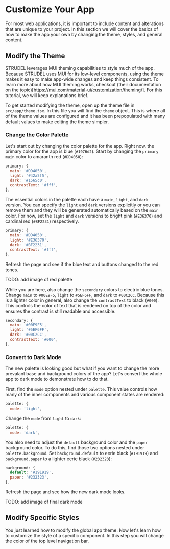 # Customize Your App

For most web applications, it is important to include content and alterations that are unique to your project. In this section we will cover the basics of how to make the app your own by changing the theme, styles, and general content.

## Modify the Theme

STRUDEL leverages MUI theming capabilities to style much of the app. Because STRUDEL uses MUI for its low-level components, using the theme makes it easy to make app-wide changes and keep things consistent. To learn more about how MUI theming works, checkout (their documentation on the topic)[https://mui.com/material-ui/customization/theming/]. For this tutorial, we will keep explanations brief.

To get started modifying the theme, open up the theme file in `src/app/theme.tsx`. In this file you will find the `theme` object. This is where all of the theme values are configured and it has been prepopulated with many default values to make editing the theme simpler.

### Change the Color Palette

Let's start out by changing the color palette for the app. Right now, the primary color for the app is blue (`#1976d2`). Start by changing the `primary` `main` color to amaranth red (`#DD4050`):

```js
primary: {
  main: '#DD4050',
  light: '#42a5f5',
  dark: '#1565c0',
  contrastText: '#fff',
},
```

The essential colors in the palette each have a `main`, `light`, and `dark` version. You can specify the `light` and `dark` versions explicitly or you can remove them and they will be generated automatically based on the `main` color. For now, set the `light` and `dark` versions to bright pink (`#E36370`) and cardinal red (`#BF2231`) respectively.

```js
primary: {
  main: '#DD4050',
  light: '#E36370',
  dark: '#BF2231',
  contrastText: '#fff',
},
```

Refresh the page and see if the blue text and buttons changed to the red tones.

TODO: add image of red palette

While you are here, also change the `secondary` colors to electric blue tones. Change `main` to `#00E9F5`, `light` to `#5EF6FF`, and `dark` to `#00C2CC`. Because this is a lighter color in general, also change the `contrastText` to black (`#000`). This controls the color of text that is rendered on top of the color and ensures the contrast is still readable and accessible.

```js
secondary: {
  main: '#00E9F5',
  light: '#5EF6FF',
  dark: '#00C2CC',
  contrastText: '#000',
},
```

### Convert to Dark Mode

The new palette is looking good but what if you want to change the more prevalant base and background colors of the app? Let's convert the whole app to dark mode to demonstrate how to do that.

First, find the `mode` option nested under `palette`. This value controls how many of the inner components and various component states are rendered:

```js
palette: {
  mode: 'light',
```

Change the `mode` from `light` to `dark`:

```js
palette: {
  mode: 'dark',
```

You also need to adjust the `default` background color and the `paper` background color. To do this, find those two options nested under `palette.background`. Set `background.default` to eerie black (`#191919`) and `background.paper` to a lighter eerie black (`#232323`):

```js
background: {
  default: '#191919',
  paper: '#232323',
},
```

Refresh the page and see how the new dark mode looks.

TODO: add image of final dark mode

## Modify Specific Styles

You just learned how to modify the global app theme. Now let's learn how to customize the style of a specific component. In this step you will change the color of the top level navigation bar.





